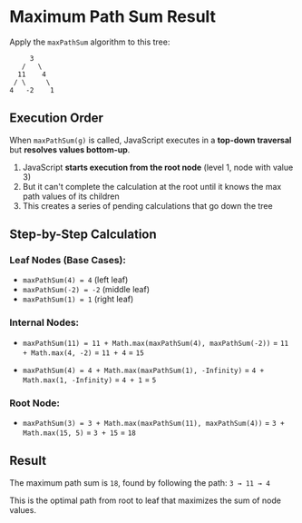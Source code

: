 # Maximum Path Sum Result

Apply the `maxPathSum` algorithm to this tree:

```
     3
   /   \
  11    4
 / \     \
4   -2    1
```

## Execution Order

When `maxPathSum(g)` is called, JavaScript executes in a **top-down traversal** but **resolves values bottom-up**.

1. JavaScript **starts execution from the root node** (level 1, node with value 3)
2. But it can't complete the calculation at the root until it knows the max path values of its children
3. This creates a series of pending calculations that go down the tree

## Step-by-Step Calculation

### Leaf Nodes (Base Cases):

- `maxPathSum(4) = 4` (left leaf)
- `maxPathSum(-2) = -2` (middle leaf)
- `maxPathSum(1) = 1` (right leaf)

### Internal Nodes:

- `maxPathSum(11) = 11 + Math.max(maxPathSum(4), maxPathSum(-2))`
  = `11 + Math.max(4, -2)`
  = `11 + 4`
  = `15`

- `maxPathSum(4) = 4 + Math.max(maxPathSum(1), -Infinity)`
  = `4 + Math.max(1, -Infinity)`
  = `4 + 1`
  = `5`

### Root Node:

- `maxPathSum(3) = 3 + Math.max(maxPathSum(11), maxPathSum(4))`
  = `3 + Math.max(15, 5)`
  = `3 + 15`
  = `18`

## Result

The maximum path sum is `18`, found by following the path: `3 → 11 → 4`

This is the optimal path from root to leaf that maximizes the sum of node values.
